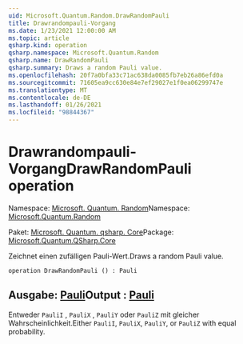 ```yaml
---
uid: Microsoft.Quantum.Random.DrawRandomPauli
title: Drawrandompauli-Vorgang
ms.date: 1/23/2021 12:00:00 AM
ms.topic: article
qsharp.kind: operation
qsharp.namespace: Microsoft.Quantum.Random
qsharp.name: DrawRandomPauli
qsharp.summary: Draws a random Pauli value.
ms.openlocfilehash: 20f7a0bfa33c71ac638da0085fb7eb26a86efd0a
ms.sourcegitcommit: 71605ea9cc630e84e7ef29027e1f0ea06299747e
ms.translationtype: MT
ms.contentlocale: de-DE
ms.lasthandoff: 01/26/2021
ms.locfileid: "98844367"
---
```

# <a name="drawrandompauli-operation"></a><span data-ttu-id="e617a-102">Drawrandompauli-Vorgang</span><span class="sxs-lookup"><span data-stu-id="e617a-102">DrawRandomPauli operation</span></span>

<span data-ttu-id="e617a-103">Namespace: [Microsoft. Quantum. Random](xref:Microsoft.Quantum.Random)</span><span class="sxs-lookup"><span data-stu-id="e617a-103">Namespace: [Microsoft.Quantum.Random](xref:Microsoft.Quantum.Random)</span></span>

<span data-ttu-id="e617a-104">Paket: [Microsoft. Quantum. qsharp. Core](https://nuget.org/packages/Microsoft.Quantum.QSharp.Core)</span><span class="sxs-lookup"><span data-stu-id="e617a-104">Package: [Microsoft.Quantum.QSharp.Core](https://nuget.org/packages/Microsoft.Quantum.QSharp.Core)</span></span>


<span data-ttu-id="e617a-105">Zeichnet einen zufälligen Pauli-Wert.</span><span class="sxs-lookup"><span data-stu-id="e617a-105">Draws a random Pauli value.</span></span>

```qsharp
operation DrawRandomPauli () : Pauli
```


## <a name="output--pauli"></a><span data-ttu-id="e617a-106">Ausgabe: [Pauli](xref:microsoft.quantum.lang-ref.pauli)</span><span class="sxs-lookup"><span data-stu-id="e617a-106">Output : [Pauli](xref:microsoft.quantum.lang-ref.pauli)</span></span>

<span data-ttu-id="e617a-107">Entweder `PauliI` , `PauliX` , `PauliY` oder `PauliZ` mit gleicher Wahrscheinlichkeit.</span><span class="sxs-lookup"><span data-stu-id="e617a-107">Either `PauliI`, `PauliX`, `PauliY`, or `PauliZ` with equal probability.</span></span>